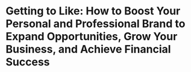 # Getting to Like: How to Boost Your Personal and Professional Brand to Expand Opportunities, Grow Your Business, and Achieve Financial Success

## 

